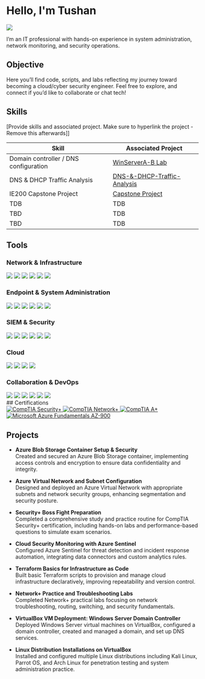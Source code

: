 # Hello, I'm Tushan
<a href="https://www.linkedin.com/in/tushan-d-710573100/"><img src="https://img.shields.io/badge/-LinkedIn-0072b1?&style=for-the-badge&logo=linkedin&logoColor=white" /></a>



I’m an IT professional with hands-on experience in system administration, network monitoring, and security operations.

## Objective

Here you’ll find code, scripts, and labs reflecting my journey toward becoming a cloud/cyber security engineer. Feel free to explore, and connect if you’d like to collaborate or chat tech!

## Skills
[Provide skills and associated project. Make sure to hyperlink the project - Remove this afterwards]]

| Skill                                         | Associated Project         |
|-----------------------------------------------|----------------------------|
| Domain controller / DNS configuration         | <a href="https://github.com/TushanDorsey/WinServerA-B">WinServerA-B Lab</a>|
| DNS & DHCP Traffic Analysis | <a href="https://github.com/TushanDorsey/wireshark-traffic-analysis-project/blob/main/DNS-%26-DHCP-Traffic-Analysis.md">DNS-&-DHCP-Traffic-Analysis</a>|
| IE200 Capstone Project        | <a href="https://github.com/TushanDorsey/Windows-Server-2022-Project/blob/main/README.md)">Capstone Project</a>|
| TDB      | TDB|
| TBD                  | TDB|
| TBD | TDB|

## Tools

### Network & Infrastructure
<div>
  <img src="https://img.shields.io/badge/-SolarWinds-FF6C00?&style=for-the-badge&logo=Solarwinds&logoColor=white" />
  <img src="https://img.shields.io/badge/-Cisco_AnyConnect-1BA0D7?&style=for-the-badge&logo=Cisco&logoColor=white" />
  <img src="https://img.shields.io/badge/-Proxmox-DC143C?&style=for-the-badge&logo=Proxmox&logoColor=white" />
  <img src="https://img.shields.io/badge/-Oracle_VirtualBox-3D7EFF?&style=for-the-badge&logo=VirtualBox&logoColor=white" />
  <img src="https://img.shields.io/badge/-Windows_Server-0078D4?&style=for-the-badge&logo=Windows&logoColor=white" />
  <img src="https://img.shields.io/badge/-BitLocker-0078D4?&style=for-the-badge&logo=Microsoft&logoColor=white" />
</div>

### Endpoint & System Administration
<div>
  <img src="https://img.shields.io/badge/-Active_Directory-0078D4?&style=for-the-badge&logo=Microsoft&logoColor=white" />
  <img src="https://img.shields.io/badge/-Azure_Active_Directory-0078D4?&style=for-the-badge&logo=Microsoft_Azure&logoColor=white" />
  <img src="https://img.shields.io/badge/-Microsoft_365_Admin-0078D4?&style=for-the-badge&logo=Microsoft_Office&logoColor=white" />
  <img src="https://img.shields.io/badge/-Microsoft_SharePoint-0078D4?&style=for-the-badge&logo=Microsoft_SharePoint&logoColor=white" />
  <img src="https://img.shields.io/badge/-Citrix_Workspace-0089D6?&style=for-the-badge&logo=Citrix&logoColor=white" />
  <img src="https://img.shields.io/badge/-PowerShell-5391FE?&style=for-the-badge&logo=PowerShell&logoColor=white" />
</div>

### SIEM & Security
<div>
  <img src="https://img.shields.io/badge/-Splunk-000000?&style=for-the-badge&logo=Splunk&logoColor=white" />
  <img src="https://img.shields.io/badge/-Microsoft_Sentinel-0078D4?&style=for-the-badge&logo=Microsoft&logoColor=white" />
  <img src="https://img.shields.io/badge/-Tenable_Nessus-005571?&style=for-the-badge&logo=Tenable&logoColor=white" />
  <img src="https://img.shields.io/badge/-CrowdStrike-FF0000?&style=for-the-badge&logo=CrowdStrike&logoColor=white" />
  <img src="https://img.shields.io/badge/-Microsoft_Defender_for_Endpoint-00A4EF?&style=for-the-badge&logo=Microsoft&logoColor=white" />
  <img src="https://img.shields.io/badge/-ServiceNow-1C7CD6?&style=for-the-badge&logo=ServiceNow&logoColor=white" />
</div>

### Cloud
<div>
  <img src="https://img.shields.io/badge/-Microsoft_Azure-0078D4?&style=for-the-badge&logo=Microsoft_Azure&logoColor=white" />
  <img src="https://img.shields.io/badge/-Azure_AD-0078D4?&style=for-the-badge&logo=Microsoft&logoColor=white" />
  <img src="https://img.shields.io/badge/-Azure_Security_Center-0078D4?&style=for-the-badge&logo=Microsoft&logoColor=white" />
  <img src="https://img.shields.io/badge/-O365_Security_&_Compliance-0078D4?&style=for-the-badge&logo=Microsoft&logoColor=white" />
</div>

### Collaboration & DevOps
<div>
  <img src="https://img.shields.io/badge/-Git-181717?&style=for-the-badge&logo=Git&logoColor=white" />
  <img src="https://img.shields.io/badge/-GitHub-181717?&style=for-the-badge&logo=GitHub&logoColor=white" />
  <img src="https://img.shields.io/badge/-Jira-0052CC?&style=for-the-badge&logo=Jira&logoColor=white" />
  <img src="https://img.shields.io/badge/-Confluence-172B4D?&style=for-the-badge&logo=Confluence&logoColor=white" />
  <img src="https://img.shields.io/badge/-MS_Teams-6264A7?&style=for-the-badge&logo=Microsoft%20Teams&logoColor=white" />
  <img src="https://img.shields.io/badge/-Slack-4A154B?&style=for-the-badge&logo=Slack&logoColor=white" />
</div>
## Certifications
<div>
  <a href="https://www.credly.com/badges/a6da1251-84aa-46bf-9266-72d9852d607e/public_url" target="_blank" rel="noopener noreferrer">
    <img src="https://img.shields.io/badge/-Security%2B-FF0000?&style=for-the-badge&logo=CompTIA&logoColor=white" alt="CompTIA Security+"/>
  </a>
  <a href="https://www.credly.com/badges/98ad38d1-215d-4e4e-8b1c-d06f421b9c63/public_url" target="_blank" rel="noopener noreferrer">
    <img src="https://img.shields.io/badge/-Network%2B-007ACC?&style=for-the-badge&logo=CompTIA&logoColor=white" alt="CompTIA Network+"/>
  </a>
  <a href="https://www.credly.com/badges/3a902f0d-b827-4723-9e67-5615923d7855/public_url" target="_blank" rel="noopener noreferrer">
    <img src="https://img.shields.io/badge/-A%2B-4D4D4D?&style=for-the-badge&logo=CompTIA&logoColor=white" alt="CompTIA A+"/>
  </a>
  <a href="https://learn.microsoft.com/api/credentials/share/en-us/Tushan-8139/5786A23B18EC62A9?sharingId=989679109C9E8D5A" target="_blank" rel="noopener noreferrer">
    <img src="https://img.shields.io/badge/-AZ--900-0078D4?&style=for-the-badge&logo=Microsoft&logoColor=white" alt="Microsoft Azure Fundamentals AZ-900"/>
  </a>
</div>

## Projects

- **Azure Blob Storage Container Setup & Security**  
  Created and secured an Azure Blob Storage container, implementing access controls and encryption to ensure data confidentiality and integrity.

- **Azure Virtual Network and Subnet Configuration**  
  Designed and deployed an Azure Virtual Network with appropriate subnets and network security groups, enhancing segmentation and security posture.

- **Security+ Boss Fight Preparation**  
  Completed a comprehensive study and practice routine for CompTIA Security+ certification, including hands-on labs and performance-based questions to simulate exam scenarios.

- **Cloud Security Monitoring with Azure Sentinel**  
  Configured Azure Sentinel for threat detection and incident response automation, integrating data connectors and custom analytics rules.

- **Terraform Basics for Infrastructure as Code**  
  Built basic Terraform scripts to provision and manage cloud infrastructure declaratively, improving repeatability and version control.

- **Network+ Practice and Troubleshooting Labs**  
  Completed Network+ practical labs focusing on network troubleshooting, routing, switching, and security fundamentals.

- **VirtualBox VM Deployment: Windows Server Domain Controller**  
  Deployed Windows Server virtual machines on VirtualBox, configured a domain controller, created and managed a domain, and set up DNS services.

- **Linux Distribution Installations on VirtualBox**  
  Installed and configured multiple Linux distributions including Kali Linux, Parrot OS, and Arch Linux for penetration testing and system administration practice.
